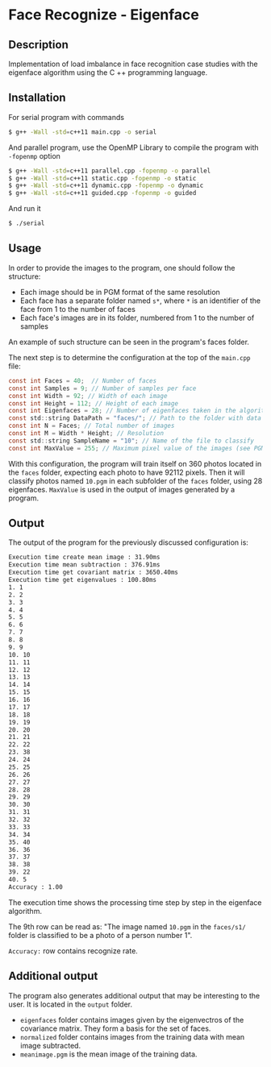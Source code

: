 # Face Recognize - Eigenface

## Description

Implementation of load imbalance in face recognition case studies with the eigenface algorithm using the C ++ programming language.

## Installation

For serial program with commands
```bash
$ g++ -Wall -std=c++11 main.cpp -o serial
```

And parallel program, use the OpenMP Library to compile the program with `-fopenmp` option

```bash
$ g++ -Wall -std=c++11 parallel.cpp -fopenmp -o parallel
$ g++ -Wall -std=c++11 static.cpp -fopenmp -o static
$ g++ -Wall -std=c++11 dynamic.cpp -fopenmp -o dynamic
$ g++ -Wall -std=c++11 guided.cpp -fopenmp -o guided
```
And run it
```bash
$ ./serial
```

## Usage

In order to provide the images to the program, one should follow the structure:

* Each image should be in PGM format of the same resolution
* Each face has a separate folder named `s*`, where `*` is an identifier of the face from 1 to the number of faces
* Each face's images are in its folder, numbered from 1 to the number of samples

An example of such structure can be seen in the program's faces folder.

The next step is to determine the configuration at the top of the `main.cpp` file:

```c
const int Faces = 40;  // Number of faces
const int Samples = 9; // Number of samples per face
const int Width = 92; // Width of each image
const int Height = 112; // Height of each image
const int Eigenfaces = 28; // Number of eigenfaces taken in the algorithm
const std::string DataPath = "faces/"; // Path to the folder with data
const int N = Faces; // Total number of images
const int M = Width * Height; // Resolution
const std::string SampleName = "10"; // Name of the file to classify
const int MaxValue = 255; // Maximum pixel value of the images (see PGM format specification)
```

With this configuration, the program will train itself on 360 photos located in the `faces` folder, expecting each photo to have 92112 pixels. Then it will classify photos named `10.pgm` in each subfolder of the `faces` folder, using 28 eigenfaces. `MaxValue` is used in the output of images generated by a program.

## Output
The output of the program for the previously discussed configuration is:
```bash
Execution time create mean image : 31.90ms
Execution time mean subtraction : 376.91ms
Execution time get covariant matrix : 3650.40ms
Execution time get eigenvalues : 100.80ms
1. 1
2. 2
3. 3
4. 4
5. 5
6. 6
7. 7
8. 8
9. 9
10. 10
11. 11
12. 12
13. 13
14. 14
15. 15
16. 16
17. 17
18. 18
19. 19
20. 20
21. 21
22. 22
23. 38
24. 24
25. 25
26. 26
27. 27
28. 28
29. 29
30. 30
31. 31
32. 32
33. 33
34. 34
35. 40
36. 36
37. 37
38. 38
39. 22
40. 5
Accuracy : 1.00

```
The execution time shows the processing time step by step in the eigenface algorithm.

The 9th row can be read as: "The image named `10.pgm` in the `faces/s1/` folder is classified to be a photo of a person number 1".

`Accuracy:` row contains recognize rate.

## Additional output
The program also generates additional output that may be interesting to the user. It is located in the `output` folder.

* `eigenfaces` folder contains images given by the eigenvectros of the covariance matrix. They form a basis for the set of faces.
* `normalized` folder contains images from the training data with mean image subtracted.
* `meanimage.pgm` is the mean image of the training data.